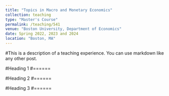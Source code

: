 ```yaml
---
title: "Topics in Macro and Monetary Economics"
collection: teaching
type: "Master's Course"
permalink: /teaching/541
venue: "Boston University, Department of Economics"
date: Spring 2022, 2023 and 2024
location: "Boston, MA"
---
```


#This is a description of a teaching experience. You can use markdown like any other post.

#Heading 1
#======

#Heading 2
#======

#Heading 3
#======

